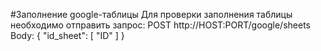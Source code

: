 #Заполнение google-таблицы
Для проверки заполнения таблицы необходимо отправить запрос:
POST http://HOST:PORT/google/sheets
Body:
{
    "id_sheet": [
        "ID"
    ]
}